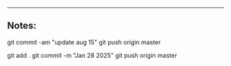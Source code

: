 ----

## Notes:

git commit -am "update aug 15"
git push origin master

git add .
git commit -m "Jan 28 2025"
git push origin master
